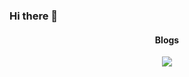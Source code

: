 ### Hi there 👋

<div align="center">
  <h4>Blogs</h4>
  <a href="https://velog.io/@spdlqjfire"><img src="https://img.shields.io/badge/velog-20C997?style=for-the-badge&logo=Velog&logoColor=black"></a>
</div>
